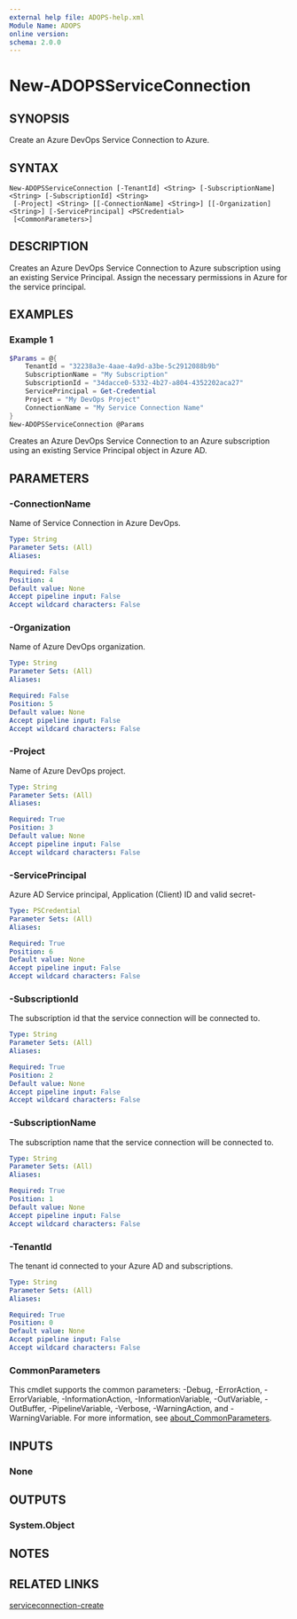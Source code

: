 ```yaml
---
external help file: ADOPS-help.xml
Module Name: ADOPS
online version:
schema: 2.0.0
---
```


# New-ADOPSServiceConnection

## SYNOPSIS
Create an Azure DevOps Service Connection to Azure.

## SYNTAX

```
New-ADOPSServiceConnection [-TenantId] <String> [-SubscriptionName] <String> [-SubscriptionId] <String>
 [-Project] <String> [[-ConnectionName] <String>] [[-Organization] <String>] [-ServicePrincipal] <PSCredential>
 [<CommonParameters>]
```

## DESCRIPTION
Creates an Azure DevOps Service Connection to Azure subscription using an existing Service Principal. Assign the necessary permissions in Azure for the service principal.

## EXAMPLES

### Example 1
```powershell
$Params = @{
    TenantId = "32238a3e-4aae-4a9d-a3be-5c2912088b9b"
    SubscriptionName = "My Subscription"
    SubscriptionId = "34dacce0-5332-4b27-a804-4352202aca27"
    ServicePrincipal = Get-Credential
    Project = "My DevOps Project"
    ConnectionName = "My Service Connection Name"
}
New-ADOPSServiceConnection @Params
```

Creates an Azure DevOps Service Connection to an Azure subscription using an existing Service Principal object in Azure AD.

## PARAMETERS

### -ConnectionName
Name of Service Connection in Azure DevOps.

```yaml
Type: String
Parameter Sets: (All)
Aliases:

Required: False
Position: 4
Default value: None
Accept pipeline input: False
Accept wildcard characters: False
```

### -Organization
Name of Azure DevOps organization.

```yaml
Type: String
Parameter Sets: (All)
Aliases:

Required: False
Position: 5
Default value: None
Accept pipeline input: False
Accept wildcard characters: False
```

### -Project
Name of Azure DevOps project.

```yaml
Type: String
Parameter Sets: (All)
Aliases:

Required: True
Position: 3
Default value: None
Accept pipeline input: False
Accept wildcard characters: False
```

### -ServicePrincipal
Azure AD Service principal, Application (Client) ID and valid secret-

```yaml
Type: PSCredential
Parameter Sets: (All)
Aliases:

Required: True
Position: 6
Default value: None
Accept pipeline input: False
Accept wildcard characters: False
```

### -SubscriptionId
The subscription id that the service connection will be connected to.

```yaml
Type: String
Parameter Sets: (All)
Aliases:

Required: True
Position: 2
Default value: None
Accept pipeline input: False
Accept wildcard characters: False
```

### -SubscriptionName
The subscription name that the service connection will be connected to.

```yaml
Type: String
Parameter Sets: (All)
Aliases:

Required: True
Position: 1
Default value: None
Accept pipeline input: False
Accept wildcard characters: False
```

### -TenantId
The tenant id connected to your Azure AD and subscriptions.

```yaml
Type: String
Parameter Sets: (All)
Aliases:

Required: True
Position: 0
Default value: None
Accept pipeline input: False
Accept wildcard characters: False
```

### CommonParameters
This cmdlet supports the common parameters: -Debug, -ErrorAction, -ErrorVariable, -InformationAction, -InformationVariable, -OutVariable, -OutBuffer, -PipelineVariable, -Verbose, -WarningAction, and -WarningVariable. For more information, see [about_CommonParameters](http://go.microsoft.com/fwlink/?LinkID=113216).

## INPUTS

### None

## OUTPUTS

### System.Object
## NOTES

## RELATED LINKS

[serviceconnection-create](https://docs.microsoft.com/en-us/rest/api/azure/devops/serviceendpoint/endpoints/create?view=azure-devops-rest-6.0)